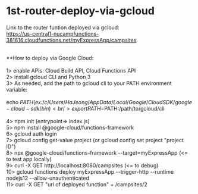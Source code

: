 # 1st-router-deploy-via-gcloud

Link to the router funtion deployed via gcloud:<br />
https://us-central1-nucampfunctions-381616.cloudfunctions.net/myExpressApp/campsites<br /><br />

**How to deploy via Google Cloud: <br /><br />
1> enable APIs: Cloud Build API, Cloud Functions API <br />
2> install gcloud CLI and Python 3 <br />
3> As needed, add the path to gcloud cli to your PATH environment variable: <br /><br />
    echo $PATH (ex. /c/Users/HaJeong/AppData/Local/Google/Cloud SDK/google-cloud-sdk/bin) <br />
    export PATH=$PATH:/path/to/gcloud/cli  <br /><br />
4> npm init (entrypoint=> index.js) <br />
5> npm install @google-cloud/functions-framework <br />
6> gcloud auth login <br />
7> gcloud config get-value project (or gcloud config set project "project ID") <br /> 
8> npx @google-cloud/functions-framework --target=myExpressApp (<= to test app locally) <br />
9> curl -X GET http://localhost:8080/campsites (<= to debug) <br />
10> gcloud functions deploy myExpressApp --trigger-http --runtime nodejs12 --allow-unauthenticated <br />
11> curl -X GET "url of deployed function" + /campsites/2 <br />

